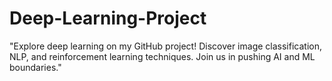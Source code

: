 # Deep-Learning-Project
"Explore deep learning on my GitHub project! Discover image classification, NLP, and reinforcement learning techniques. Join us in pushing AI and ML boundaries."
